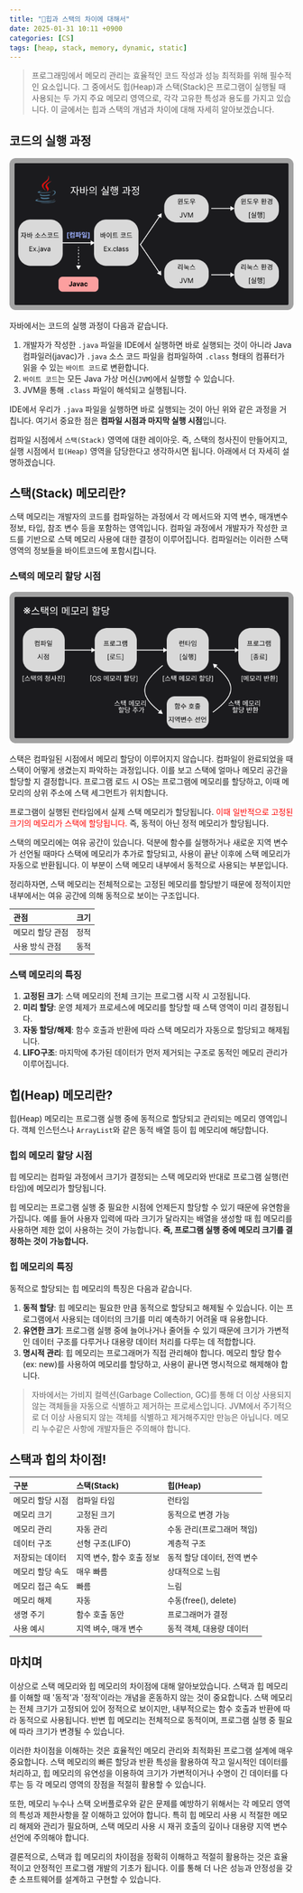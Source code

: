```yaml
---
title: "💬힙과 스택의 차이에 대해서"
date: 2025-01-31 10:11 +0900
categories: [CS]
tags: [heap, stack, memory, dynamic, static]
---
```


> 프로그래밍에서 메모리 관리는 효율적인 코드 작성과 성능 최적화를 위해 필수적인 요소입니다. 그 중에서도 힙(Heap)과 스택(Stack)은 프로그램이 실행될 때 사용되는 두 가지 주요 메모리 영역으로, 각각 고유한 특성과 용도를 가지고 있습니다. 이 글에서는 힙과 스택의 개념과 차이에 대해 자세히 알아보겠습니다.

## 코드의 실행 과정 

![java_operation_process.png](https://github.com/Euihyunee/euihyunee.github.io/blob/main/_posts/img/java_operation_process.png?raw=true)

자바에서는 코드의 실행 과정이 다음과 같습니다. 

1. 개발자가 작성한 `.java` 파일을 IDE에서 실행하면 바로 실행되는 것이 아니라 Java 컴파일러(javac)가 `.java` 소스 코드 파일을 컴파일하여 `.class` 형태의 컴퓨터가 읽을 수 있는 `바이트 코드`로 변환합니다.
2. `바이트 코드`는 모든 Java 가상 머신(`JVM`)에서 실행할 수 있습니다. 
3. JVM을 통해 `.class` 파일이 해석되고 실행됩니다. 

IDE에서 우리가 `.java` 파일을 실행하면 바로 실행되는 것이 아닌 위와 같은 과정을 거칩니다. 여기서 중요한 점은 **컴파일 시점과 마지막 실행 시점**입니다. 

컴파일 시점에서 `스택(Stack)` 영역에 대한 레이아웃. 즉, 스택의 청사진이 만들어지고, 실행 시점에서 `힙(Heap)` 영역을 담당한다고 생각하시면 됩니다. 아래에서 더 자세히 설명하겠습니다.

## 스택(Stack) 메모리란?

스택 메모리는 개발자의 코드를 컴파일하는 과정에서 각 메서드와 지역 변수, 매개변수 정보, 타입, 참조 변수 등을 포함하는 영역입니다. 컴파일 과정에서 개발자가 작성한 코드를 기반으로 스택 메모리 사용에 대한 결정이 이루어집니다. 컴파일러는 이러한 스택 영역의 정보들을 바이트코드에 포함시킵니다.

### 스택의 메모리 할당 시점

![stack_memory_assignment.png](https://github.com/Euihyunee/euihyunee.github.io/blob/main/_posts/img/stack_memory_assignment.png?raw=true)

스택은 컴파일된 시점에서 메모리 할당이 이루어지지 않습니다. 컴파일이 완료되었을 때 스택이 어떻게 생겼는지 파악하는 과정입니다. 이를 보고 스택에 얼마나 메모리 공간을 할당할 지 결정합니다. 프로그램 로드 시 OS는 프로그램에 메모리를 할당하고, 이때 메모리의 상위 주소에 스택 세그먼트가 위치합니다. 

프로그램이 실행된 런타임에서 실제 스택 메모리가 할당됩니다. <span style ="color:red">이때 일반적으로 고정된 크기의 메모리가 스택에 할당됩니다.</span> 즉, 동적이 아닌 정적 메모리가 할당됩니다. 

스택의 메모리에는 여유 공간이 있습니다. 덕분에 함수를 실행하거나 새로운 지역 변수가 선언될 때마다 스택에 메모리가 추가로 할당되고, 사용이 끝난 이후에 스택 메모리가 자동으로 반환됩니다. 이 부분이 스택 메모리 내부에서 동적으로 사용되는 부분입니다.

정리하자면, 스택 메모리는 전체적으로는 고정된 메모리를 할당받기 때문에 정적이지만 내부에서는 여유 공간에 의해 동적으로 보이는 구조입니다. 

|관점|크기|
|:--|:--|
|메모리 할당 관점|정적|
|사용 방식 관점|동적|

### 스택 메모리의 특징 

1. **고정된 크기**: 스택 메모리의 전체 크기는 프로그램 시작 시 고정됩니다.
2. **미리 할당**: 운영 체제가 프로세스에 메모리를 할당할 때 스택 영역이 미리 결정됩니다. 
3. **자동 할당/해제**: 함수 호출과 반환에 따라 스택 메모리가 자동으로 할당되고 해제됩니다.
4. **LIFO구조**: 마지막에 추가된 데이터가 먼저 제거되는 구조로 동적인 메모리 관리가 이루어집니다.

## 힙(Heap) 메모리란?

힙(Heap) 메모리는 프로그램 실행 중에 동적으로 할당되고 관리되는 메모리 영역입니다. 객체 인스턴스나 `ArrayList`와 같은 동적 배열 등이 힙 메모리에 해당합니다. 

### 힙의 메모리 할당 시점

힙 메모리는 컴파일 과정에서 크기가 결정되는 스택 메모리와 반대로 프로그램 실행(런타임)에 메모리가 할당됩니다. 

힙 메모리는 프로그램 실행 중 필요한 시점에 언제든지 할당할 수 있기 때문에 유연함을 가집니다. 예를 들어 사용자 입력에 따라 크기가 달라지는 배열을 생성할 때 힙 메모리를 사용하면 제한 없이 사용하는 것이 가능합니다. **즉, 프로그램 실행 중에 메모리 크기를 결정하는 것이 가능합니다.**

### 힙 메모리의 특징

동적으로 할당되는 힙 메모리의 특징은 다음과 같습니다. 

1. **동적 할당**: 힙 메모리는 필요한 만큼 동적으로 할당되고 해제될 수 있습니다. 이는 프로그램에서 사용되는 데이터의 크기를 미리 예측하기 어려울 때 유용합니다.
2. **유연한 크기**: 프로그램 실행 중에 늘어나거나 줄어들 수 있기 때문에 크기가 가변적인 데이터 구조를 다루거나 대용량 데이터 처리를 다루는 데 적합합니다.
3. **명시적 관리**: 힙 메모리는 프로그래머가 직접 관리해야 합니다. 메모리 할당 함수(ex: new)를 사용하여 메모리를 할당하고, 사용이 끝나면 명시적으로 해제해야 합니다.

> 자바에서는 가비지 컬렉션(Garbage Collection, GC)를 통해 더 이상 사용되지 않는 객체들을 자동으로 식별하고 제거하는 프로세스입니다. JVM에서 주기적으로 더 이상 사용되지 않는 객체를 식별하고 제거해주지만 만능은 아닙니다. 메모리 누수같은 사항에 개발자들은 주의해야 합니다.

## 스택과 힙의 차이점!

|구분|스택(Stack)|힙(Heap)|
|:--|:--|:--|
|메모리 할당 시점|컴파일 타임|런타임|
|메모리 크기|고정된 크기|동적으로 변경 가능|
|메모리 관리|자동 관리|수동 관리(프로그래머 책임)|
|데이터 구조|선형 구조(LIFO)|계층적 구조|
|저장되는 데이터|지역 변수, 함수 호출 정보|동적 할당 데이터, 전역 변수|
|메모리 할당 속도|매우 빠름|상대적으로 느림|
|메모리 접근 속도|빠름|느림|
|메모리 해제|자동|수동(free(), delete)|
|생명 주기|함수 호출 동안|프로그래머가 결정|
|사용 예시|지역 벼수, 매개 변수|동적 객체, 대용량 데이터|

## 마치며 

이상으로 스택 메모리와 힙 메모리의 차이점에 대해 알아보았습니다. 스택과 힙 메모리를 이해할 때 '동적'과 '정적'이라는 개념을 혼동하지 않는 것이 중요합니다. 스택 메모리는 전체 크기가 고정되어 있어 정적으로 보이지만, 내부적으로는 함수 호출과 반환에 따라 동적으로 사용됩니다. 반변 힙 메모리는 전체적으로 동적이며, 프로그램 실행 중 필요에 따라 크기가 변경될 수 있습니다. 

이러한 차이점을 이해하는 것은 효율적인 메모리 관리와 최적화된 프로그램 설계에 매우 중요합니다. 스택 메모리의 빠른 할당과 반환 특성을 활용하여 작고 일시적인 데이터를 처리하고, 힙 메모리의 유연성을 이용하여 크기가 가변적이거나 수명이 긴 데이터를 다루는 등 각 메모리 영역의 장점을 적절히 활용할 수 있습니다. 

또한, 메모리 누수나 스택 오버플로우와 같은 문제를 예방하기 위해서는 각 메모리 영역의 특성과 제한사항을 잘 이해하고 있어야 합니다. 특히 힙 메모리 사용 시 적절한 메모리 해제와 관리가 필요하며, 스택 메모리 사용 시 재귀 호출의 깊이나 대용량 지역 변수 선언에 주의해야 합니다. 

결론적으로, 스택과 힙 메모리의 차이점을 정확히 이해하고 적절히 활용하는 것은 효율적이고 안정적인 프로그램 개발의 기초가 됩니다. 이를 통해 더 나은 성능과 안정성을 갖춘 소프트웨어를 설계하고 구현할 수 있습니다.